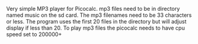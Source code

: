 Very simple MP3 player for Picocalc. mp3 files need to be in directory named music on the sd card.
The mp3 filenames need to be 33 characters or less.
The program uses the first 20 files in the directory but will adjust display if less than 20.
To play mp3 files the picocalc needs to have cpu speed set to 200000+
